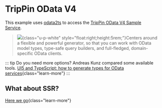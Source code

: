 # TripPin OData V4 <Badgen package="odata2ts" style="float:right"/>
This example uses [odata2ts](https://odata2ts.github.io/) to access the [TripPin OData V4 Sample Service](https://www.odata.org/blog/trippin-new-odata-v4-sample-service/).
>![](/TripPinClassDiagram.jpg){class="u-p-white" style="float:right;height:5rem;"}Centers around a flexible and powerful generator, so that you can work with OData model types, type-safe query builders, and full-fledged, domain-specific OData clients.

::: tip Do you need more options?
Andreas Kunz compared some available tools.
[UI5 and TypeScript: how to generate types for OData services](https://blogs.sap.com/2023/04/13/ui5-and-typescript-how-to-generate-types-for-odata-services/){class="learn-more"}
:::


<script setup>
import { defineClientComponent } from 'vitepress'
const TripPin = defineClientComponent(() => {
  return import('@theme/components/TripPin.vue')
})    
</script>

<ClientOnly>  
  <TripPin/>
</ClientOnly>

## What about SSR?
[Here we go](/guide/trip-pin-ssr){class="learn-more"}